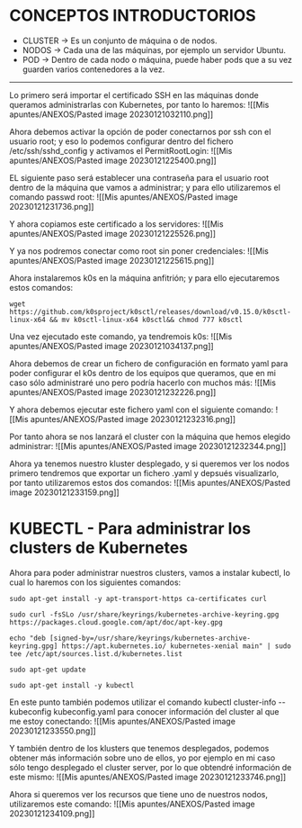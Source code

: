 # CONCEPTOS INTRODUCTORIOS

- CLUSTER -> Es un conjunto de máquina o de nodos.
- NODOS -> Cada una de las máquinas, por ejemplo un servidor Ubuntu.
- POD -> Dentro de cada nodo o máquina, puede haber pods que a su vez guarden varios contenedores a la vez.
-------
Lo primero será importar el certificado SSH en las máquinas donde queramos administrarlas con Kubernetes, por tanto lo haremos:
![[Mis apuntes/ANEXOS/Pasted image 20230121032110.png]]

Ahora debemos activar la opción de poder conectarnos por ssh con el usuario root; y eso lo podemos configurar dentro del fichero /etc/ssh/sshd_config y activamos el PermitRootLogin:
![[Mis apuntes/ANEXOS/Pasted image 20230121225400.png]]

EL siguiente paso será establecer una contraseña para el usuario root dentro de la máquina que vamos a administrar; y para ello utilizaremos el comando passwd root:
![[Mis apuntes/ANEXOS/Pasted image 20230121231736.png]]

Y ahora copiamos este certificado a los servidores:
![[Mis apuntes/ANEXOS/Pasted image 20230121225526.png]]

Y ya nos podremos conectar como root sin poner credenciales:
![[Mis apuntes/ANEXOS/Pasted image 20230121225615.png]]

Ahora instalaremos k0s en la máquina anfitrión; y para ello ejecutaremos estos comandos:
```
wget https://github.com/k0sproject/k0sctl/releases/download/v0.15.0/k0sctl-linux-x64 && mv k0sctl-linux-x64 k0sctl&& chmod 777 k0sctl
```

Una vez ejecutado este comando, ya tendremois k0s:
![[Mis apuntes/ANEXOS/Pasted image 20230121034137.png]]

Ahora debemos de crear un fichero de configuración en formato yaml para poder configurar el k0s dentro de los equipos que queramos, que en mi caso sólo administraré uno pero podría hacerlo con muchos más:
![[Mis apuntes/ANEXOS/Pasted image 20230121232226.png]]

Y ahora debemos ejecutar este fichero yaml con el siguiente comando:
![[Mis apuntes/ANEXOS/Pasted image 20230121232316.png]]

Por tanto ahora se nos lanzará el cluster con la máquina que hemos elegido administrar:
![[Mis apuntes/ANEXOS/Pasted image 20230121232344.png]]

Ahora ya tenemos nuestro kluster desplegado, y si queremos ver los nodos primero tendremos que exportar un fichero .yaml y depsués visualizarlo, por tanto utilizaremos estos dos comandos:
![[Mis apuntes/ANEXOS/Pasted image 20230121233159.png]]

# KUBECTL - Para administrar los clusters de Kubernetes
Ahora para poder administrar nuestros clusters, vamos a instalar kubectl, lo cual lo haremos con los siguientes comandos:
```
sudo apt-get install -y apt-transport-https ca-certificates curl

sudo curl -fsSLo /usr/share/keyrings/kubernetes-archive-keyring.gpg https://packages.cloud.google.com/apt/doc/apt-key.gpg

echo "deb [signed-by=/usr/share/keyrings/kubernetes-archive-keyring.gpg] https://apt.kubernetes.io/ kubernetes-xenial main" | sudo tee /etc/apt/sources.list.d/kubernetes.list

sudo apt-get update

sudo apt-get install -y kubectl
```

En este punto también podemos utilizar el comando kubectl cluster-info --kubeconfig kubeconfig.yaml para conocer información del cluster al que me estoy conectando:
![[Mis apuntes/ANEXOS/Pasted image 20230121233550.png]]

Y también dentro de los klusters que tenemos desplegados, podemos obtener más información sobre uno de ellos, yo por ejemplo en mi caso sólo tengo desplegado el cluster server, por lo que obtendré información de este mismo:
![[Mis apuntes/ANEXOS/Pasted image 20230121233746.png]]

Ahora si queremos ver los recursos que tiene uno de nuestros nodos, utilizaremos este comando:
![[Mis apuntes/ANEXOS/Pasted image 20230121234109.png]]
